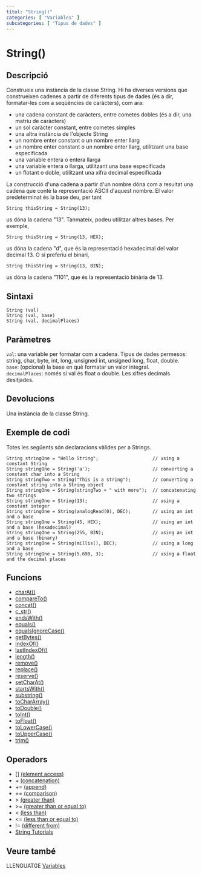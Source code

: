 ```yaml
---
títol: "String()"
categories: [ "Variables" ]
subcategories: [ "Tipus de dades" ]
---
```


# String()

## Descripció

Construeix una instància de la classe String. Hi ha diverses versions que construeixen cadenes a partir de diferents tipus de dades (és a dir, formatar-les com a seqüències de caràcters), com ara:

- una cadena constant de caràcters, entre cometes dobles (és a dir, una matriu de caràcters)
- un sol caràcter constant, entre cometes simples
- una altra instància de l'objecte String
- un nombre enter constant o un nombre enter llarg
- un nombre enter constant o un nombre enter llarg, utilitzant una base especificada
- una variable entera o entera llarga
- una variable entera o llarga, utilitzant una base especificada
- un flotant o doble, utilitzant una xifra decimal especificada

La construcció d'una cadena a partir d'un nombre dóna com a resultat una cadena que conté la representació ASCII d'aquest nombre. El valor predeterminat és la base deu, per tant

`String thisString = String(13);`

us dóna la cadena "13". Tanmateix, podeu utilitzar altres bases. Per exemple,

`String thisString = String(13, HEX);`

us dóna la cadena "d", que és la representació hexadecimal del valor decimal 13. O si preferiu el binari,

`String thisString = String(13, BIN);`

us dóna la cadena "1101", que és la representació binària de 13.

## Sintaxi

`String (val)`  
`String (val, base)`  
`String (val, decimalPlaces)`

## Paràmetres

`val`: una variable per formatar com a cadena. Tipus de dades permesos: string, char, byte, int, long, unsigned int, unsigned long, float, double.  
`base`: (opcional) la base en què formatar un valor integral.  
`decimalPlaces`: només si val és float o double. Les xifres decimals desitjades.

## Devolucions

Una instància de la classe String.

## Exemple de codi

Totes les següents són declaracions vàlides per a Strings.

```
String stringOne = "Hello String";                    // using a constant String
String stringOne = String('a');                       // converting a constant char into a String
String stringTwo = String("This is a string");        // converting a constant string into a String object
String stringOne = String(stringTwo + " with more");  // concatenating two strings
String stringOne = String(13);                        // using a constant integer
String stringOne = String(analogRead(0), DEC);        // using an int and a base
String stringOne = String(45, HEX);                   // using an int and a base (hexadecimal)
String stringOne = String(255, BIN);                  // using an int and a base (binary)
String stringOne = String(millis(), DEC);             // using a long and a base
String stringOne = String(5.698, 3);                  // using a float and the decimal places
```

## Funcions

- [charAt()](./Funcions-String/charAt().md)
- [compareTo()](./Funcions-String/compareTo().md)
- [concat()](./Funcions-String/concat().md)
- [c_str()](./Funcions-String/c_str().md)
- [endsWith()](./Funcions-String/endsWith().md)
- [equals()](./Funcions-String/equals().md)
- [equalsIgnoreCase()](./Funcions-String/equalsIgnoreCase().md)
- [getBytes()](./Funcions-String/getBytes().md)
- [indexOf()](./Funcions-String/indexOf().md)
- [lastIndexOf()](./Funcions-String/lastIndexOf().md)
- [length()](./Funcions-String/length().md)
- [remove()](./Funcions-String/remove().md)
- [replace()](./Funcions-String/replace().md)
- [reserve()](./Funcions-String/reserve().md)
- [setCharAt()](./Funcions-String/setCharAt().md)
- [startsWith()](./Funcions-String/startsWith().md)
- [substring()](./Funcions-String/substring().md)
- [toCharArray()](./Funcions-String/toCharArray().md)
- [toDouble()](./Funcions-String/toDouble().md)
- [toInt()](./Funcions-String/toInt().md)
- [toFloat()](./Funcions-String/toFloat().md)
- [toLowerCase()](./Funcions-String/toLowerCase().md)
- [toUpperCase()](./Funcions-String/toUpperCase().md)
- [trim()](./Funcions-String/trim().md)

## Operadors

- [] [(element access)](./Operadors/element_access.md)
- \+ [(concatenation)](./Operadors/concatenation.md)
- += [(append)](./Operadors/append.md)
- == [(comparison)](./Operadors/comparison.md)
- \> [(greater than)](./Operadors/greater_than.md)
- \>= [(greater than or equal to)](./Operadors/greater_than_or_equal_to.md)
- < [(less than)](./Operadors/less_than.md)
- <= [(less than or equal to)](./Operadors/less_than_or_equal_to.md)
- != [(different from)](./Operadors/different_from.md)
- [String Tutorials](https://www.arduino.cc/en/Tutorial/BuiltInExamples#strings)

## Veure també

LLENGUATGE [Variables](../../Variables.md)
